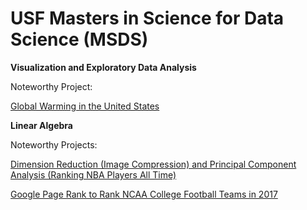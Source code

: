 # USF Masters in Science for Data Science (MSDS)

**Visualization and Exploratory Data Analysis**
    
   Noteworthy Project: 
   
   [Global Warming in the United States](https://github.com/surengunturumasters/classes/blob/master/Visualization/labs/homework/finalProject/finalProj.ipynb)


**Linear Algebra**

   Noteworthy Projects: 
   
   [Dimension Reduction (Image Compression) and Principal Component Analysis (Ranking NBA Players All Time)](https://github.com/surengunturumasters/classes/blob/master/linearalgebra/hw6/Gunturu_S_6.ipynb)
   
   [Google Page Rank to Rank NCAA College Football Teams in 2017](https://github.com/surengunturumasters/classes/blob/master/linearalgebra/hw5/Gunturu_S_5.ipynb)
   
   
